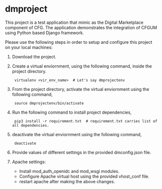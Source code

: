 # dmproject

This project is a test application that mimic as the Digital Marketplace component of CFG. The application demonstrates the integration of CFGUM using Python based Django framework. 

Please use the following steps in order to setup and configure this project on your local machines:

1. Download the project.
2. Create a virtual enviornment, using the following command, inside the project directory.

    	virtualenv <vir_env_name>  # Let's say dmprojectenv
3. From the project directory, activate the virtual enviornment using the following command,

		source dmprojectenv/bin/activate
4. Run the following command to install project dependencies,

		pip3 install -r requirement.txt  # requirement.txt carries list of all dependencies.
5. deactivate the virtual enviornment using the following command,

		deactivate
6. Provide values of different settings in the provided dmconfig.json file.

7. Apache settings:
    * Install mod_auth_openidc and mod_wsgi modules.
    * Configure Apache virtual host using the provided vhost_conf file.
    * restart apache after making the above changes.